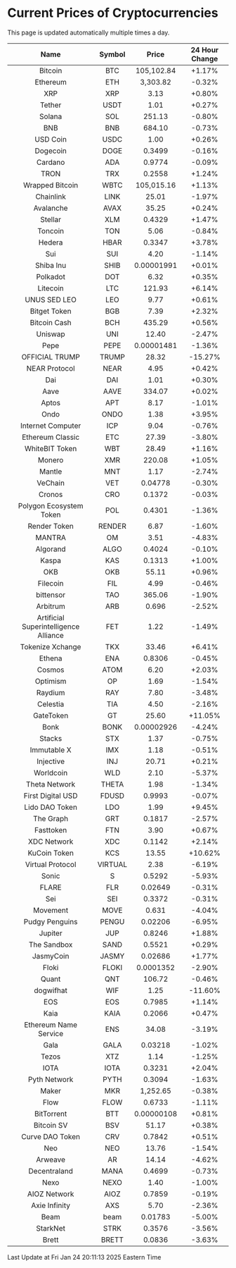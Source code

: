 # Current Prices of Cryptocurrencies
This page is updated automatically multiple times a day.

| Name | Symbol | Price | 24 Hour Change |
| :---: |:---:| :---: | :---: |
| Bitcoin | BTC | 105,102.84 | +1.17% |
| Ethereum | ETH | 3,303.82 | -0.32% |
| XRP | XRP | 3.13 | +0.80% |
| Tether | USDT | 1.01 | +0.27% |
| Solana | SOL | 251.13 | -0.80% |
| BNB | BNB | 684.10 | -0.73% |
| USD Coin | USDC | 1.00 | +0.26% |
| Dogecoin | DOGE | 0.3499 | -0.16% |
| Cardano | ADA | 0.9774 | -0.09% |
| TRON | TRX | 0.2558 | +1.24% |
| Wrapped Bitcoin | WBTC | 105,015.16 | +1.13% |
| Chainlink | LINK | 25.01 | -1.97% |
| Avalanche | AVAX | 35.25 | +0.24% |
| Stellar | XLM | 0.4329 | +1.47% |
| Toncoin | TON | 5.06 | -0.84% |
| Hedera | HBAR | 0.3347 | +3.78% |
| Sui | SUI | 4.20 | -1.14% |
| Shiba Inu | SHIB | 0.00001991 | +0.01% |
| Polkadot | DOT | 6.32 | +0.35% |
| Litecoin | LTC | 121.93 | +6.14% |
| UNUS SED LEO | LEO | 9.77 | +0.61% |
| Bitget Token | BGB | 7.39 | +2.32% |
| Bitcoin Cash | BCH | 435.29 | +0.56% |
| Uniswap | UNI | 12.40 | -2.47% |
| Pepe | PEPE | 0.00001481 | -1.36% |
| OFFICIAL TRUMP | TRUMP | 28.32 | -15.27% |
| NEAR Protocol | NEAR | 4.95 | +0.42% |
| Dai | DAI | 1.01 | +0.30% |
| Aave | AAVE | 334.07 | +0.02% |
| Aptos | APT | 8.17 | -1.01% |
| Ondo | ONDO | 1.38 | +3.95% |
| Internet Computer | ICP | 9.04 | -0.76% |
| Ethereum Classic | ETC | 27.39 | -3.80% |
| WhiteBIT Token | WBT | 28.49 | +1.16% |
| Monero | XMR | 220.08 | +1.05% |
| Mantle | MNT | 1.17 | -2.74% |
| VeChain | VET | 0.04778 | -0.30% |
| Cronos | CRO | 0.1372 | -0.03% |
| Polygon Ecosystem Token | POL | 0.4301 | -1.36% |
| Render Token | RENDER | 6.87 | -1.60% |
| MANTRA | OM | 3.51 | -4.83% |
| Algorand | ALGO | 0.4024 | -0.10% |
| Kaspa | KAS | 0.1313 | +1.00% |
| OKB | OKB | 55.11 | +0.96% |
| Filecoin | FIL | 4.99 | -0.46% |
| bittensor | TAO | 365.06 | -1.90% |
| Arbitrum | ARB | 0.696 | -2.52% |
| Artificial Superintelligence Alliance | FET | 1.22 | -1.49% |
| Tokenize Xchange | TKX | 33.46 | +6.41% |
| Ethena | ENA | 0.8306 | -0.45% |
| Cosmos | ATOM | 6.20 | +2.03% |
| Optimism | OP | 1.69 | -1.54% |
| Raydium | RAY | 7.80 | -3.48% |
| Celestia | TIA | 4.50 | -2.16% |
| GateToken | GT | 25.60 | +11.05% |
| Bonk | BONK | 0.00002926 | -4.24% |
| Stacks | STX | 1.37 | -0.75% |
| Immutable X | IMX | 1.18 | -0.51% |
| Injective | INJ | 20.71 | +0.21% |
| Worldcoin | WLD | 2.10 | -5.37% |
| Theta Network | THETA | 1.98 | -1.34% |
| First Digital USD | FDUSD | 0.9993 | -0.07% |
| Lido DAO Token | LDO | 1.99 | +9.45% |
| The Graph | GRT | 0.1817 | -2.57% |
| Fasttoken | FTN | 3.90 | +0.67% |
| XDC Network | XDC | 0.1142 | +2.14% |
| KuCoin Token | KCS | 13.55 | +10.62% |
| Virtual Protocol | VIRTUAL | 2.38 | -6.19% |
| Sonic | S | 0.5292 | -5.93% |
| FLARE | FLR | 0.02649 | -0.31% |
| Sei | SEI | 0.3372 | -0.31% |
| Movement | MOVE | 0.631 | -4.04% |
| Pudgy Penguins | PENGU | 0.02206 | -6.95% |
| Jupiter | JUP | 0.8246 | +1.88% |
| The Sandbox | SAND | 0.5521 | +0.29% |
| JasmyCoin | JASMY | 0.02686 | +1.77% |
| Floki | FLOKI | 0.0001352 | -2.90% |
| Quant | QNT | 106.72 | -0.46% |
| dogwifhat | WIF | 1.25 | -11.60% |
| EOS | EOS | 0.7985 | +1.14% |
| Kaia | KAIA | 0.2066 | +0.47% |
| Ethereum Name Service | ENS | 34.08 | -3.19% |
| Gala | GALA | 0.03218 | -1.02% |
| Tezos | XTZ | 1.14 | -1.25% |
| IOTA | IOTA | 0.3231 | +2.04% |
| Pyth Network | PYTH | 0.3094 | -1.63% |
| Maker | MKR | 1,252.65 | -0.38% |
| Flow | FLOW | 0.6733 | -1.11% |
| BitTorrent | BTT | 0.00000108 | +0.81% |
| Bitcoin SV | BSV | 51.17 | +0.38% |
| Curve DAO Token | CRV | 0.7842 | +0.51% |
| Neo | NEO | 13.76 | -1.54% |
| Arweave | AR | 14.14 | -4.62% |
| Decentraland | MANA | 0.4699 | -0.73% |
| Nexo | NEXO | 1.40 | -1.00% |
| AIOZ Network | AIOZ | 0.7859 | -0.19% |
| Axie Infinity | AXS | 5.70 | -2.36% |
| Beam | beam | 0.01783 | -5.00% |
| StarkNet | STRK | 0.3576 | -3.56% |
| Brett | BRETT | 0.0836 | -3.63% |

Last Update at Fri Jan 24 20:11:13 2025 Eastern Time